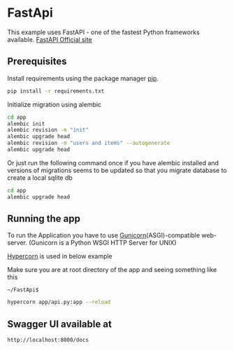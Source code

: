 # FastApi

This example uses FastAPI - one of the fastest Python frameworks available.
[FastAPI Official site](https://fastapi.tiangolo.com/)

## Prerequisites

Install requirements using the package manager [pip](https://pip.pypa.io/en/stable/).

```bash
pip install -r requirements.txt
```
Initialize migration using alembic
```bash
cd app
alembic init
alembic revision -m "init"
alembic upgrade head
alembic revision -m "users and items" --autogenerate
alembic upgrade head
```

Or just run the following command once if you have alembic installed and versions of migrations seems to be updated so that you migrate database to create a local sqlite db
```bash
cd app
alembic upgrade head
```

## Running the app
To run the Application you have to use [Gunicorn](https://gunicorn.org)(ASGI)-compatible web-server. (Gunicorn is a Python WSGI HTTP Server for UNIX)

[Hypercorn](https://pgjones.gitlab.io/hypercorn/) is used in below example

Make sure you are at root directory of the app and seeing something like this

`~/FastApi$`
```bash
hypercorn app/api.py:app --reload
```

## Swagger UI available at
`http://localhost:8000/docs`
